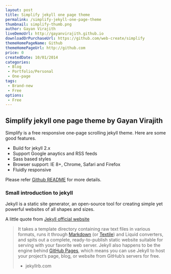 ```yaml
---
layout: post
title: Simplify jekyll one page theme
permalink: /simplify-jekyll-one-page-theme
thumbnail: simplify-thumb.png
author: Gayan Virajith
liveDemoUrl: http://gayanvirajith.github.io
downloadOrPurchaseUrl: https://github.com/web-create/simplify
themeHomePageName: Github 
themeHomePageUrl: http://github.com
price: 0
createdDate: 10/01/2014
categories: 
 - Blog
 - Portfolio/Personal
 - One-page
tags:
 - Brand-new
 - Free
options:
 - Free 
---
```


## Simplify jekyll one page theme by Gayan Virajith

Simplify is a free responsive one-page scrolling jekyll theme. Here are some good features.

- Build for jekyll 2.x
- Support Google anaytics and RSS feeds
- Sass based styles
- Browser support: IE 8+, Chrome, Safari and Firefox
- Fluidly responsive

Please refer [Github README][readme] for more details.

### Small introduction to jekyll

Jekyll is a static site generator, an open-source tool for creating simple yet powerful websites of all shapes and sizes.

A little quote from [Jekyll official website][jekyllrb]

> It takes a template directory containing raw text files in various formats, runs it through [Markdown][markdown] (or [Textile][textile]) and Liquid converters, and spits out a complete, ready-to-publish static website suitable for serving with your favorite web server. Jekyll also happens to be the engine behind [GitHub Pages][github-pages], which means you can use Jekyll to host your project’s page, blog, or website from GitHub’s servers for free.
> - jekyllrb.com

[readme]: https://github.com/gayanvirajith/harmony
[jekyllrb]: http://jekyllrb.com/
[jekyll-gh]: https://github.com/mojombo/jekyll
[jekyll]:    http://jekyllrb.com
[markdown]: http://daringfireball.net/projects/markdown/
[textile]: http://redcloth.org/textile
[github-pages]: http://pages.github.com/

